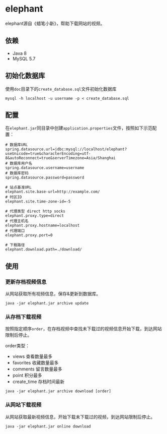 # elephant

elephant源自《蜡笔小新》，帮助下载网站的视频。

## 依赖

* Java 8
* MySQL 5.7

## 初始化数据库

使用`doc`目录下的`create_database.sql`文件初始化数据库

```shell
mysql -h localhost -u username -p < create_database.sql
```

## 配置

在`elephant.jar`同目录中创建`application.properties`文件，按照如下示范配置：

```properties
# 数据库URL
spring.datasource.url=jdbc:mysql://localhost/elephant?useUnicode=true&characterEncoding=utf-8&autoReconnect=true&serverTimezone=Asia/Shanghai
# 数据库用户名
spring.datasource.username=username
# 数据库密码
spring.datasource.password=password

# 站点基准URL
elephant.site.base-url=http://example.com/
# 时区ID
elephant.site.time-zone-id=-5

# 代理类型 direct http socks
elephant.proxy.type=direct
# 代理主机名
elephant.proxy.hostname=localhost
# 代理端口
elephant.proxy.port=0

# 下载路径
elephant.download.path=./download/
```

## 使用

### 更新存档视频信息

从网站获取所有视频信息，保存&更新到数据库。

```shell
java -jar elephant.jar archive update
```

### 从存档下载视频

按照指定顺序`order`，在存档视频中查找未下载过的视频信息开始下载，到达网站限制后停止。

order类型：
* views 查看数量最多
* favorites 收藏数量最多
* comments 留言数量最多
* point 积分最多
* create_time 存档时间最新

```shell
java -jar elephant.jar archive download [order]
```

### 从网站下载视频

从网站获取最新视频信息，开始下载未下载过的视频，到达网站限制后停止。

```shell
java -jar elephant.jar online download
```
